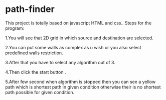# path-finder
This project is totally based on javascript HTML and css..
Steps for the program:

1.You will see that 2D grid in which source and destination are selected.

2.You can put some walls as complex as u wish or you also select predefined walls restriction.

3.After that you have to select any algorithm out of 3.

4.Then click the start button .

5.After few second when algorithm is stopped then you can see a yellow path which is shortest path in given condition otherwise their is no shortest path possible for given condition.
